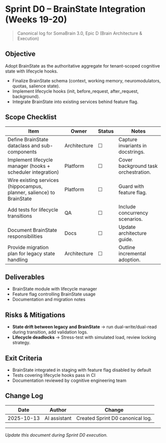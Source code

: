 # Sprint D0 – BrainState Integration (Weeks 19-20)

> Canonical log for SomaBrain 3.0, Epic D (Brain Architecture & Execution)

## Objective
Adopt BrainState as the authoritative aggregate for tenant-scoped cognitive state with lifecycle hooks.

- Finalize BrainState schema (context, working memory, neuromodulators, quotas, salience state).
- Implement lifecycle hooks (init, before_request, after_request, background).
- Integrate BrainState into existing services behind feature flag.

## Scope Checklist

| Item | Owner | Status | Notes |
|------|-------|--------|-------|
| Define BrainState dataclass and sub-components | Architecture | ☐ | Capture invariants in docstrings.
| Implement lifecycle manager (hooks + scheduler integration) | Platform | ☐ | Cover background task orchestration.
| Wire existing services (hippocampus, planner, salience) to BrainState | Platform | ☐ | Guard with feature flag.
| Add tests for lifecycle transitions | QA | ☐ | Include concurrency scenarios.
| Document BrainState responsibilities | Docs | ☐ | Update architecture guide.
| Provide migration plan for legacy state handling | Architecture | ☐ | Outline incremental adoption.

## Deliverables
- BrainState module with lifecycle manager
- Feature flag controlling BrainState usage
- Documentation and migration notes

## Risks & Mitigations
- **State drift between legacy and BrainState** -> run dual-write/dual-read during transition, add validation logs.
- **Lifecycle deadlocks** -> Stress-test with simulated load, review locking strategy.

## Exit Criteria
- BrainState integrated in staging with feature flag disabled by default
- Tests covering lifecycle hooks pass in CI
- Documentation reviewed by cognitive engineering team

## Change Log

| Date | Author | Change |
|------|--------|--------|
| 2025-10-13 | AI assistant | Created Sprint D0 canonical log. |

---

_Update this document during Sprint D0 execution._
